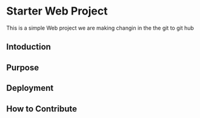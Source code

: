 # Starter Web Project
This is a simple Web project
we are making changin in the the git to git hub

## Intoduction

## Purpose

## Deployment

## How to Contribute